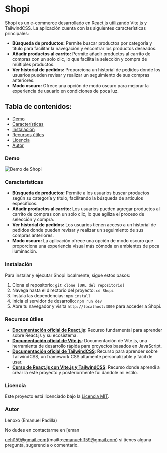 # Shopi

Shopi es un e-commerce desarrollado en React.js utilizando Vite.js y TailwindCSS. La aplicación cuenta con las siguientes características principales:

- **Búsqueda de productos:** Permite buscar productos por categoría y título para facilitar la navegación y encontrar los productos deseados.
- **Añadir productos al carrito:** Permite añadir productos al carrito de compras con un solo clic, lo que facilita la selección y compra de múltiples productos.
- **Ver historial de pedidos:** Proporciona un historial de pedidos donde los usuarios pueden revisar y realizar un seguimiento de sus compras anteriores.
- **Modo oscuro:** Ofrece una opción de modo oscuro para mejorar la experiencia de usuario en condiciones de poca luz.

## Tabla de contenidos:
- [Demo](#demo)
- [Características](#características)
- [Instalación](#instalación)
- [Recursos útiles](#recursos-útiles)
- [Licencia](#licencia)
- [Autor](#autor)

### Demo

![Demo de Shopi]()

### Características

- **Búsqueda de productos:** Permite a los usuarios buscar productos según su categoría y título, facilitando la búsqueda de artículos específicos.
- **Añadir productos al carrito:** Los usuarios pueden agregar productos al carrito de compras con un solo clic, lo que agiliza el proceso de selección y compra.
- **Ver historial de pedidos:** Los usuarios tienen acceso a un historial de pedidos donde pueden revisar y realizar un seguimiento de sus compras anteriores.
- **Modo oscuro:** La aplicación ofrece una opción de modo oscuro que proporciona una experiencia visual más cómoda en ambientes de poca iluminación.

### Instalación

Para instalar y ejecutar Shopi localmente, sigue estos pasos:

1. Clona el repositorio: `git clone [URL del repositorio]`
2. Navega hasta el directorio del proyecto: `cd Shopi`
3. Instala las dependencias: `npm install`
4. Inicia el servidor de desarrollo: `npm run dev`
5. Abre tu navegador y visita `http://localhost:3000` para acceder a Shopi.

### Recursos útiles

- **[Documentación oficial de React.js](https://react.dev/)**: Recurso fundamental para aprender sobre React.js y su ecosistema.
- **[Documentación oficial de Vite.js](https://vitejs.dev/)**: Documentación de Vite.js, una herramienta de desarrollo rápida para proyectos basados en JavaScript.
- **[Documentación oficial de TailwindCSS](https://tailwindcss.com/)**: Recurso para aprender sobre TailwindCSS, un framework CSS altamente personalizable y fácil de usar.
- **[Curso de React.js con Vite.js y TailwindCSS](https://platzi.com/cursos/react-vite-tailwindcss/)**: Recurso donde aprendí a crear la este proyecto y posteriormente fui dandole mi estilo.

### Licencia

Este proyecto está licenciado bajo la [Licencia MIT](LICENSE).

### Autor

Lenoxo (Emanuel Padilla)

No dudes en contactarme en [eman

uehl159@gmail.com](mailto:emanuehl159@gmail.com) si tienes alguna pregunta, sugerencia o comentario.